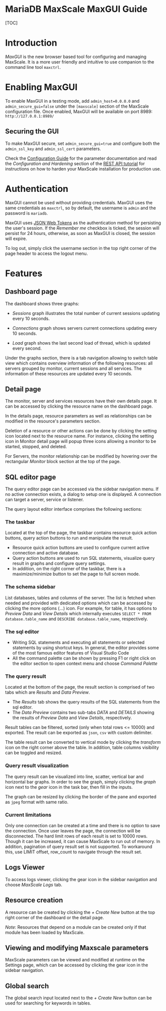 # MariaDB MaxScale MaxGUI Guide

[TOC]

# Introduction

_MaxGUI_ is the new browser based tool for configuring and managing
MaxScale. It is a more user friendly and intuitive to use companion
to the command line tool `maxctrl`.

# Enabling MaxGUI

To enable MaxGUI in a testing mode, add `admin_host=0.0.0.0` and
`admin_secure_gui=false` under the `[maxscale]` section of the MaxScale
configuration file. Once enabled, MaxGUI will be available on port 8989:
`http://127.0.0.1:8989/`

## Securing the GUI

To make MaxGUI secure, set `admin_secure_gui=true` and configure both the
`admin_ssl_key` and `admin_ssl_cert` parameters.

Check the [Configuration Guide](./Configuration-Guide.md) for the parameter
documentation and read the _Configuration and Hardening_ section of the
[REST API tutorial](../Tutorials/REST-API-Tutorial.md) for instructions on
how to harden your MaxScale installation for production use.

# Authentication

MaxGUI cannot be used without providing credentials. MaxGUI uses
the same credentials as `maxctrl`, so by default, the username is
`admin` and the password is `mariadb`.

MaxGUI uses [JSON Web Tokens](https://jwt.io/introduction/) as the
authentication method for persisting the user's session.
If the _Remember me_ checkbox is ticked, the session will persist for
24 hours, otherwise, as soon as MaxGUI is closed, the session will expire.

To log out, simply click the username section in the top right corner of
the page header to access the logout menu.

# Features

## Dashboard page

The dashboard shows three graphs:

-   _Sessions_ graph illustrates the total number of current sessions
    updating every 10 seconds.

-   _Connections_ graph shows servers current connections
    updating every 10 seconds.

-   _Load_ graph shows the last second load of thread,
    which is updated every second.

Under the graphs section, there is a tab navigation allowing to switch
table view which contains overview information of the
following resources: all servers grouped by monitor, current sessions
and all services. The information of these resources are
updated every 10 seconds.

## Detail page

The monitor, server and services resources have their own details page.
It can be accessed by clicking the resource name on the dashboard page.

In the details page, resource parameters as well as relationships
can be modified in the resource's parameters section.

Deletion of a resource or other actions can be done by clicking the
setting icon located next to the resource name.
For instance, clicking the setting icon in Monitor detail page will
popup three icons allowing a monitor to be started, stopped, and deleted.

For Servers, the monitor relationship can be modified by hovering
over the rectangular _Monitor_ block section at the top of the page.

## SQL editor page
The query editor page can be accessed via the sidebar navigation menu.
If no active connection exists, a dialog to setup one is displayed.
A connection can target a server, service or listener.

The query layout editor interface comprises the following sections:
### The taskbar
Located at the top of the page, the taskbar contains resource quick action
buttons, query action buttons to run and manipulate the result.
* Resource quick action buttons are used to configure current active
connection and active database.
* Query action buttons are used to run SQL statements, visualize
query result in graphs and configure query settings.
* In addition, on the right corner of the taskbar, there is a
maximize/minimize button to set the page to full screen mode.

###  The schema sidebar
List databases, tables and columns of the server.
The list is fetched when needed and provided with
dedicated options which can be accessed by clicking the more
options (...) icon.
For example,  for table, it has options to _Preview Data_
and _View Details_ which internally executes `SELECT * FROM database.table_name`
and `DESCRIBE database.table_name`, respectively.

### The sql editor
* Writing SQL statements and executing all statements
or selected statements by using shortcut keys. In general, the editor
provides some of the most famous editor features of Visual Studio Code
* All the command palette can be shown by pressing F1 or right click
on the editor section to open context menu and choose _Command Palette_

### The query result
Located at the bottom of the page, the result section is comprised of two
tabs which are _Results_ and _Data Preview_.
* The _Results_ tab shows the query results of the SQL statements from
the sql editor.
* The _Data Preview_ contains two sub-tabs _DATA_ and _DETAILS_ showing
the results of _Preview Data_ and _View Details_, respectively.

Result tables can be filtered, sorted (only when total rows <= 10000)
and exported. The result can be exported as `json`, `csv` with custom delimiter.

The table result can be converted to vertical mode by clicking the _transform_ icon
on the right corner above the table. In addition, table columns visibility can be
toggled and resized.

### Query result visualization
The query result can be visualized into line, scatter, vertical bar and horizontal
bar graphs. In order to see the graph, simply clicking the _graph_ icon next to
the _gear_ icon in the task bar, then fill in the inputs.

The graph can be resized by clicking the border of the pane and exported as `jpeg`
format with same ratio.

### Current limitations
Only one connection can be created at a time and there is no option to save the
connection. Once user leaves the page, the connection will be disconnected.
The hard limit rows of each result is set to 10000 rows. Though it can be increased,
it can cause MaxScale to run out of memory. In addition, pagination of query result
set is not supported. To workaround this, use LIMIT offset, row_count to navigate
through the result set.

## Logs Viewer
To access logs viewer, clicking the gear icon in the sidebar navigation
and choose _MaxScale Logs_ tab.

## Resource creation

A resource can be created by clicking the _+ Create New_ button at
the top right corner of the dashboard or the detail page.

*Note*: Resources that depend on a module can be created only if that
module has been loaded by MaxScale.

## Viewing and modifying Maxscale parameters

MaxScale parameters can be viewed and modified at runtime on the Settings
page, which can be accessed by clicking the gear icon in the sidebar
navigation.

## Global search

The global search input located next to the _+ Create New_ button can be
used for searching for keywords in tables.

